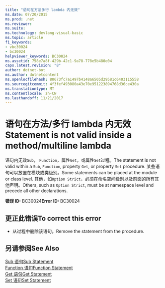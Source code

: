 ```yaml
---
title: "语句在方法多行 lambda 内无效"
ms.date: 07/20/2015
ms.prod: .net
ms.reviewer: 
ms.suite: 
ms.technology: devlang-visual-basic
ms.topic: article
f1_keywords:
- vbc30024
- bc30024
helpviewer_keywords: BC30024
ms.assetid: 758e7a8f-429b-42c1-9a78-778e5b480e04
caps.latest.revision: "8"
author: dotnet-bot
ms.author: dotnetcontent
ms.openlocfilehash: 80673fc7a1497b4148a6505d29581c6403115558
ms.sourcegitcommit: 4f3fef493080a43e70e951223894768d36ce430a
ms.translationtype: MT
ms.contentlocale: zh-CN
ms.lasthandoff: 11/21/2017
---
```

# <a name="statement-is-not-valid-inside-a-methodmultiline-lambda"></a><span data-ttu-id="ddcfa-102">语句在方法/多行 lambda 内无效</span><span class="sxs-lookup"><span data-stu-id="ddcfa-102">Statement is not valid inside a method/multiline lambda</span></span>
<span data-ttu-id="ddcfa-103">语句内无效`Sub`， `Function`，属性`Get`，或属性`Set`过程。</span><span class="sxs-lookup"><span data-stu-id="ddcfa-103">The statement is not valid within a `Sub`, `Function`, property `Get`, or property `Set` procedure.</span></span> <span data-ttu-id="ddcfa-104">某些语句可以放置在模块或类级别。</span><span class="sxs-lookup"><span data-stu-id="ddcfa-104">Some statements can be placed at the module or class level.</span></span> <span data-ttu-id="ddcfa-105">其他，如`Option Strict`，必须在命名空间级别以及前面的所有其他声明。</span><span class="sxs-lookup"><span data-stu-id="ddcfa-105">Others, such as `Option Strict`, must be at namespace level and precede all other declarations.</span></span>  
  
 <span data-ttu-id="ddcfa-106">**错误 ID:** BC30024</span><span class="sxs-lookup"><span data-stu-id="ddcfa-106">**Error ID:** BC30024</span></span>  
  
## <a name="to-correct-this-error"></a><span data-ttu-id="ddcfa-107">更正此错误</span><span class="sxs-lookup"><span data-stu-id="ddcfa-107">To correct this error</span></span>  
  
-   <span data-ttu-id="ddcfa-108">从过程中删除该语句。</span><span class="sxs-lookup"><span data-stu-id="ddcfa-108">Remove the statement from the procedure.</span></span>  
  
## <a name="see-also"></a><span data-ttu-id="ddcfa-109">另请参阅</span><span class="sxs-lookup"><span data-stu-id="ddcfa-109">See Also</span></span>  
 [<span data-ttu-id="ddcfa-110">Sub 语句</span><span class="sxs-lookup"><span data-stu-id="ddcfa-110">Sub Statement</span></span>](../../../visual-basic/language-reference/statements/sub-statement.md)  
 [<span data-ttu-id="ddcfa-111">Function 语句</span><span class="sxs-lookup"><span data-stu-id="ddcfa-111">Function Statement</span></span>](../../../visual-basic/language-reference/statements/function-statement.md)  
 [<span data-ttu-id="ddcfa-112">Get 语句</span><span class="sxs-lookup"><span data-stu-id="ddcfa-112">Get Statement</span></span>](../../../visual-basic/language-reference/statements/get-statement.md)  
 [<span data-ttu-id="ddcfa-113">Set 语句</span><span class="sxs-lookup"><span data-stu-id="ddcfa-113">Set Statement</span></span>](../../../visual-basic/language-reference/statements/set-statement.md)

